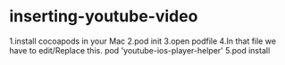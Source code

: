 # inserting-youtube-video


1.install cocoapods in your  Mac
2.pod init
3.open podfile
4.In that file we have to edit/Replace this.   pod 'youtube-ios-player-helper'
5.pod install
